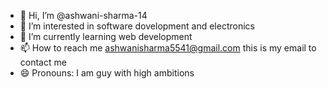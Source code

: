 - 👋 Hi, I’m @ashwani-sharma-14
- 👀 I’m interested in software dovelopment and electronics 
- 🌱 I’m currently learning web development
- 📫 How to reach me ashwanisharma5541@gmail.com this is my email to contact me 
- 😄 Pronouns: I am guy with high ambitions 

<!---
ashwani-sharma-14/ashwani-sharma-14 is a ✨ special ✨ repository because its `README.md` (this file) appears on your GitHub profile.
You can click the Preview link to take a look at your changes.
--->

